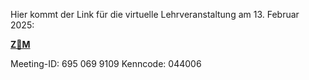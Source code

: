 Hier kommt der Link für die virtuelle Lehrveranstaltung am 13. Februar 2025:


[**Z👀M**](https://ufz-de.zoom-x.de/j/6950699109?pwd=Nk5vQkljZ2J6VFlFbXcvZGV6TXN2dz09&omn=63948103313)

Meeting-ID: 695 069 9109
Kenncode: 044006

